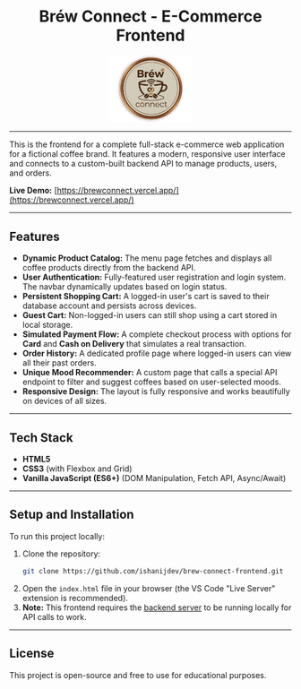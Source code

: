 <h1 align="center">Bréw Connect - E-Commerce Frontend</h1>

<p align="center">
  <img src="logo2.png" alt="Bréw Connect Logo" width="150">
</p>

---

This is the frontend for a complete full-stack e-commerce web application for a fictional coffee brand. It features a modern, responsive user interface and connects to a custom-built backend API to manage products, users, and orders.

**Live Demo:** [https://brewconnect.vercel.app/](https://brewconnect.vercel.app/) 



---
## Features

* **Dynamic Product Catalog:** The menu page fetches and displays all coffee products directly from the backend API.
* **User Authentication:** Fully-featured user registration and login system. The navbar dynamically updates based on login status.
* **Persistent Shopping Cart:** A logged-in user's cart is saved to their database account and persists across devices.
* **Guest Cart:** Non-logged-in users can still shop using a cart stored in local storage.
* **Simulated Payment Flow:** A complete checkout process with options for **Card** and **Cash on Delivery** that simulates a real transaction.
* **Order History:** A dedicated profile page where logged-in users can view all their past orders.
* **Unique Mood Recommender:** A custom page that calls a special API endpoint to filter and suggest coffees based on user-selected moods.
* **Responsive Design:** The layout is fully responsive and works beautifully on devices of all sizes.
---

## Tech Stack

* **HTML5**
* **CSS3** (with Flexbox and Grid)
* **Vanilla JavaScript (ES6+)** (DOM Manipulation, Fetch API, Async/Await)

---

## Setup and Installation

To run this project locally:

1.  Clone the repository:
    ```bash
    git clone https://github.com/ishanijdev/brew-connect-frontend.git
    ```
2.  Open the `index.html` file in your browser (the VS Code "Live Server" extension is recommended).
3.  **Note:** This frontend requires the [backend server](https://github.com/ishanijdev/Brew-connect-backend) to be running locally for API calls to work.

---

## License 

This project is open-source and free to use for educational purposes.